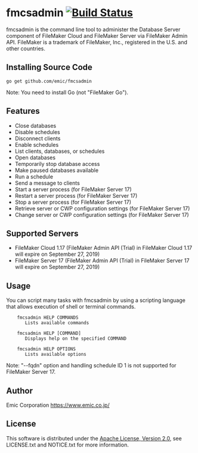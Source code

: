 fmcsadmin [![Build Status](https://travis-ci.org/emic/fmcsadmin.svg?branch=master)](https://travis-ci.org/emic/fmcsadmin)
=========
fmcsadmin is the command line tool to administer the Database Server component of FileMaker Cloud and FileMaker Server via FileMaker Admin API. FileMaker is a trademark of FileMaker, Inc., registered in the U.S. and other countries.

Installing Source Code
-----
```
go get github.com/emic/fmcsadmin
```
Note: You need to install Go (not "FileMaker Go").

Features
-----
- Close databases
- Disable schedules
- Disconnect clients
- Enable schedules
- List clients, databases, or schedules
- Open databases
- Temporarily stop database access
- Make paused databases available
- Run a schedule
- Send a message to clients
- Start a server process (for FileMaker Server 17)
- Restart a server process (for FileMaker Server 17)
- Stop a server process (for FileMaker Server 17)
- Retrieve server or CWP configuration settings (for FileMaker Server 17)
- Change server or CWP configuration settings (for FileMaker Server 17)

Supported Servers
-----
- FileMaker Cloud 1.17 (FileMaker Admin API (Trial) in FileMaker Cloud 1.17 will expire on September 27, 2019)
- FileMaker Server 17 (FileMaker Admin API (Trial) in FileMaker Server 17 will expire on September 27, 2019)

Usage
-----
You can script many tasks with fmcsadmin by using a scripting language that allows execution of shell or terminal commands.

```
    fmcsadmin HELP COMMANDS
       Lists available commands

    fmcsadmin HELP [COMMAND]
       Displays help on the specified COMMAND

    fmcsadmin HELP OPTIONS
       Lists available options
```
Note: "--fqdn" option and handling schedule ID 1 is not supported for FileMaker Server 17.

Author
-----
Emic Corporation <https://www.emic.co.jp/>


License
-----
This software is distributed under the
[Apache License, Version 2.0](http://www.apache.org/licenses/LICENSE-2.0),
see LICENSE.txt and NOTICE.txt for more information.
